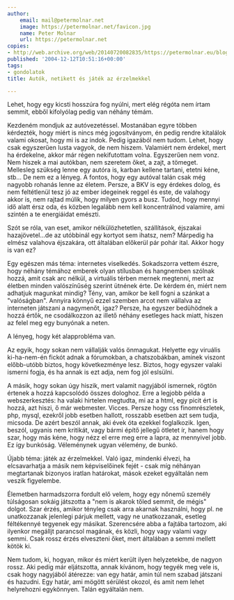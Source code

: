 ```yaml
---
author:
    email: mail@petermolnar.net
    image: https://petermolnar.net/favicon.jpg
    name: Peter Molnar
    url: https://petermolnar.net
copies:
- http://web.archive.org/web/20140720082835/https://petermolnar.eu/blog/autok-netikett-es-jatek-az-erzelmekkel/
published: '2004-12-12T10:51:16+00:00'
tags:
- gondolatok
title: Autók, netikett és játék az érzelmekkel

---
```


Lehet, hogy egy kicsti hosszúra fog nyúlni, mert elég régóta nem írtam
semmit, ebből kifolyólag pedig van néhány témám.

Kezdeném mondjuk az autóvezetéssel. Mostanában egyre többen kérdezték,
hogy miért is nincs még jogosítványom, én pedig rendre kitalálok valami
okosat, hogy mi is az indok. Pedig igazából nem tudom. Lehet, hogy csak
egyszerűen lusta vagyok, de nem hiszem. Valamiért nem érdekel, mert ha
érdekelne, akkor már régen nekifutottam volna. Egyszerűen nem vonz. Nem
hiszek a mai autókban, nem szeretem őket, a zajt, a tömeget. Mellesleg
szükség lenne egy autóra is, karban kellene tartani, etetni kéne, stb...
De nem ez a lényeg. A fontos, hogy egy autóval talán csak még nagyobb
rohanás lenne az életem. Persze, a BKV is egy érdekes dolog, és nem
feltétlenül tesz jó az ember idegeinek reggel és este, de valahogy akkor
is, nem rajtad múlik, hogy milyen gyors a busz. Tudod, hogy mennyi idő
alatt érsz oda, és közben legalább nem kell koncentrálnod valamire, ami
szintén a te energiáidat emészti.

Szót se róla, van eset, amikor nélkülözhetetlen, szállítások, éjszakai
hazajövetel...de az utóbbinál egy kortyot sem ihatsz, nem? Márpedig ha
elmész valahova éjszakára, ott általában előkerül pár pohár ital. Akkor
hogy is van ez?

Egy egészen más téma: internetes viselkedés. Sokadszorra vettem észre,
hogy néhány témához emberek olyan stílusban és hangnemben szólnak hozzá,
amit csak arc nélkül, a virtuális térben mernek megtenni, mert az
életben minden valószínűség szerint ütnének érte. De kérdem én, miért
nem adhatjuk magunkat mindig? Tény, van, amikor be kell fogni a szánkat
a "valóságban". Annyira könnyű ezzel szemben arcot nem vállalva az
interneten játszani a nagymenőt, igaz? Persze, ha egyszer bedühödnek a
hozzá értők, ne csodálkozzon az illető néhány esetleges hack miatt,
hiszen az felel meg egy bunyónak a neten.

A lényeg, hogy két alapprobléma van.

Az egyik, hogy sokan nem vállalják valós önmagukat. Helyette egy
viruális ki-ha-nem-én fickót adnak a fórumokban, a chatszobákban, aminek
viszont előbb-utóbb biztos, hogy következménye lesz. Biztos, hogy
egyszer valaki ismerni fogja, és ha annak is ezt adja, nem fog jól
eslsülni.

A másik, hogy sokan úgy hiszik, mert valamit nagyjából ismernek, rögtön
értenek a hozzá kapcsolódó összes dologhoz. Erre a legjobb példa a
webszerkesztés: ha valaki hirtelen megtudta, mi az a html, egy picit ért
is hozzá, azt hiszi, ő már webmester. Vicces. Persze hogy css
finomrészletek, php, mysql, ezekről jobb esetben hallott, rosszabb
esetben azt sem tudja, micsoda. De azért beszól annak, aki évek óta
ezekkel foglalkozik. Igen, beszól, ugyanis nem kritikát, vagy bármi
építő jellegű ötletet ír, hanem hogy szar, hogy más kéne, hogy nézz el
erre meg erre a lapra, az mennyivel jobb. Ez így bunkóság. Véleménynek
ugyan vélemény, de bunkó.

Újabb téma: játék az érzelmekkel. Való igaz, mindenki élvezi, ha
elcsavarhatja a másik nem képviselőinek fejét - csak míg néhányan
megtartanak bizonyos iratlan határokat, mások ezeket egyáltalán nem
veszik figyelembe.

Élemetben harmadszorra fordult elő velem, hogy egy nőnemű személy
túlságosan sokáig játszotta a "nem is akarok tőled semmit, de mégis"
dolgot. Szar érzés, amikor tényleg csak arra akarnak használni, hogy pl.
ne unatkozzanak jelenlegi párjuk mellett, vagy ne unatkozzanak, esetleg
féltékennyé tegyenek egy másikat. Szerencsére abba a fajtába tartozom,
aki ilyenkor megálljt parancsol magának, és közli, hogy vagy valami vagy
semmi. Csak rossz érzés elveszteni őket, mert általában a semmi mellett
kötök ki.

Nem tudom, ki, hogyan, mikor és miért került ilyen helyzetekbe, de
nagyon rossz. Aki pedig már eljátszotta, annak kívánom, hogy tegyék meg
vele is, csak hogy nagyjából átérezze: van egy határ, amin túl nem
szabad játszani és hazudni. Egy határ, ami mögött sérülést okozol, és
amit nem lehet helyrehozni egykönnyen. Talán egyáltalán nem.
